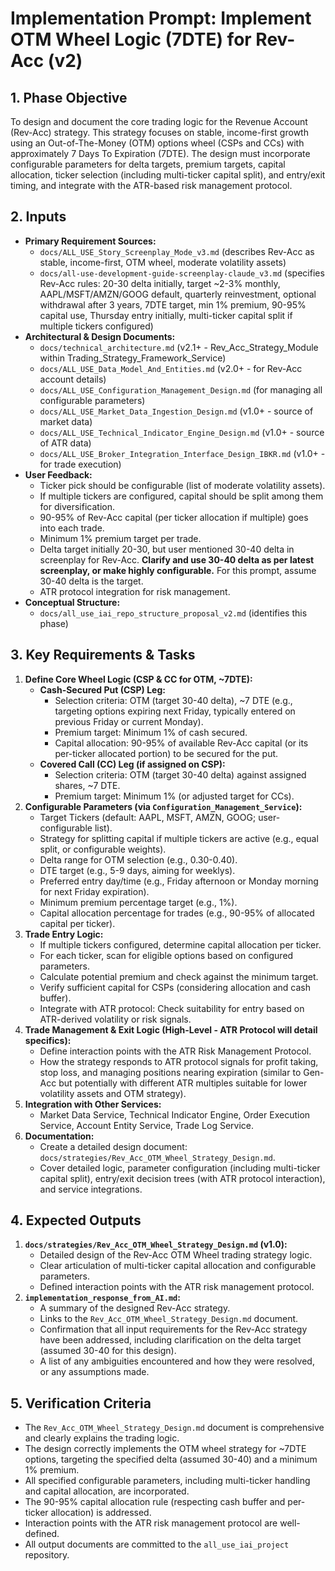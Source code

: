 # Implementation Prompt: Implement OTM Wheel Logic (7DTE) for Rev-Acc (v2)

## 1. Phase Objective

To design and document the core trading logic for the Revenue Account (Rev-Acc) strategy. This strategy focuses on stable, income-first growth using an Out-of-The-Money (OTM) options wheel (CSPs and CCs) with approximately 7 Days To Expiration (7DTE). The design must incorporate configurable parameters for delta targets, premium targets, capital allocation, ticker selection (including multi-ticker capital split), and entry/exit timing, and integrate with the ATR-based risk management protocol.

## 2. Inputs

*   **Primary Requirement Sources:**
    *   `docs/ALL_USE_Story_Screenplay_Mode_v3.md` (describes Rev-Acc as stable, income-first, OTM wheel, moderate volatility assets)
    *   `docs/all-use-development-guide-screenplay-claude_v3.md` (specifies Rev-Acc rules: 20-30 delta initially, target ~2-3% monthly, AAPL/MSFT/AMZN/GOOG default, quarterly reinvestment, optional withdrawal after 3 years, 7DTE target, min 1% premium, 90-95% capital use, Thursday entry initially, multi-ticker capital split if multiple tickers configured)
*   **Architectural & Design Documents:**
    *   `docs/technical_architecture.md` (v2.1+ - Rev_Acc_Strategy_Module within Trading_Strategy_Framework_Service)
    *   `docs/ALL_USE_Data_Model_And_Entities.md` (v2.0+ - for Rev-Acc account details)
    *   `docs/ALL_USE_Configuration_Management_Design.md` (for managing all configurable parameters)
    *   `docs/ALL_USE_Market_Data_Ingestion_Design.md` (v1.0+ - source of market data)
    *   `docs/ALL_USE_Technical_Indicator_Engine_Design.md` (v1.0+ - source of ATR data)
    *   `docs/ALL_USE_Broker_Integration_Interface_Design_IBKR.md` (v1.0+ - for trade execution)
*   **User Feedback:**
    *   Ticker pick should be configurable (list of moderate volatility assets).
    *   If multiple tickers are configured, capital should be split among them for diversification.
    *   90-95% of Rev-Acc capital (per ticker allocation if multiple) goes into each trade.
    *   Minimum 1% premium target per trade.
    *   Delta target initially 20-30, but user mentioned 30-40 delta in screenplay for Rev-Acc. **Clarify and use 30-40 delta as per latest screenplay, or make highly configurable.** For this prompt, assume 30-40 delta is the target.
    *   ATR protocol integration for risk management.
*   **Conceptual Structure:**
    *   `docs/all_use_iai_repo_structure_proposal_v2.md` (identifies this phase)

## 3. Key Requirements & Tasks

1.  **Define Core Wheel Logic (CSP & CC for OTM, ~7DTE):**
    *   **Cash-Secured Put (CSP) Leg:**
        *   Selection criteria: OTM (target 30-40 delta), ~7 DTE (e.g., targeting options expiring next Friday, typically entered on previous Friday or current Monday).
        *   Premium target: Minimum 1% of cash secured.
        *   Capital allocation: 90-95% of available Rev-Acc capital (or its per-ticker allocated portion) to be secured for the put.
    *   **Covered Call (CC) Leg (if assigned on CSP):**
        *   Selection criteria: OTM (target 30-40 delta) against assigned shares, ~7 DTE.
        *   Premium target: Minimum 1% (or adjusted target for CCs).
2.  **Configurable Parameters (via `Configuration_Management_Service`):**
    *   Target Tickers (default: AAPL, MSFT, AMZN, GOOG; user-configurable list).
    *   Strategy for splitting capital if multiple tickers are active (e.g., equal split, or configurable weights).
    *   Delta range for OTM selection (e.g., 0.30-0.40).
    *   DTE target (e.g., 5-9 days, aiming for weeklys).
    *   Preferred entry day/time (e.g., Friday afternoon or Monday morning for next Friday expiration).
    *   Minimum premium percentage target (e.g., 1%).
    *   Capital allocation percentage for trades (e.g., 90-95% of allocated capital per ticker).
3.  **Trade Entry Logic:**
    *   If multiple tickers configured, determine capital allocation per ticker.
    *   For each ticker, scan for eligible options based on configured parameters.
    *   Calculate potential premium and check against the minimum target.
    *   Verify sufficient capital for CSPs (considering allocation and cash buffer).
    *   Integrate with ATR protocol: Check suitability for entry based on ATR-derived volatility or risk signals.
4.  **Trade Management & Exit Logic (High-Level - ATR Protocol will detail specifics):**
    *   Define interaction points with the ATR Risk Management Protocol.
    *   How the strategy responds to ATR protocol signals for profit taking, stop loss, and managing positions nearing expiration (similar to Gen-Acc but potentially with different ATR multiples suitable for lower volatility assets and OTM strategy).
5.  **Integration with Other Services:**
    *   Market Data Service, Technical Indicator Engine, Order Execution Service, Account Entity Service, Trade Log Service.
6.  **Documentation:**
    *   Create a detailed design document: `docs/strategies/Rev_Acc_OTM_Wheel_Strategy_Design.md`.
    *   Cover detailed logic, parameter configuration (including multi-ticker capital split), entry/exit decision trees (with ATR protocol interaction), and service integrations.

## 4. Expected Outputs

1.  **`docs/strategies/Rev_Acc_OTM_Wheel_Strategy_Design.md` (v1.0):**
    *   Detailed design of the Rev-Acc OTM Wheel trading strategy logic.
    *   Clear articulation of multi-ticker capital allocation and configurable parameters.
    *   Defined interaction points with the ATR risk management protocol.
2.  **`implementation_response_from_AI.md`:**
    *   A summary of the designed Rev-Acc strategy.
    *   Links to the `Rev_Acc_OTM_Wheel_Strategy_Design.md` document.
    *   Confirmation that all input requirements for the Rev-Acc strategy have been addressed, including clarification on the delta target (assumed 30-40 for this design).
    *   A list of any ambiguities encountered and how they were resolved, or any assumptions made.

## 5. Verification Criteria

*   The `Rev_Acc_OTM_Wheel_Strategy_Design.md` document is comprehensive and clearly explains the trading logic.
*   The design correctly implements the OTM wheel strategy for ~7DTE options, targeting the specified delta (assumed 30-40) and a minimum 1% premium.
*   All specified configurable parameters, including multi-ticker handling and capital allocation, are incorporated.
*   The 90-95% capital allocation rule (respecting cash buffer and per-ticker allocation) is addressed.
*   Interaction points with the ATR risk management protocol are well-defined.
*   All output documents are committed to the `all_use_iai_project` repository.

